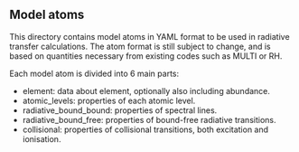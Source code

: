 ## Model atoms

This directory contains model atoms in YAML format to be used in radiative transfer calculations. The atom format is still subject to change, and is based on quantities necessary from existing codes such as MULTI or RH.

Each model atom is divided into 6 main parts:

* element: data about element, optionally also including abundance.
* atomic_levels: properties of each atomic level. 
* radiative_bound_bound: properties of spectral lines.
* radiative_bound_free: properties of bound-free radiative transitions.
* collisional: properties of collisional transitions, both excitation and ionisation.


